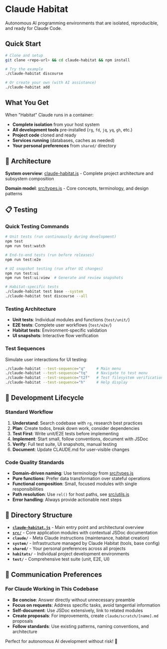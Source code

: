 # Claude Habitat

Autonomous AI programming environments that are isolated, reproducible, and ready for Claude Code.

## Quick Start

```bash
# Clone and setup
git clone <repo-url> && cd claude-habitat && npm install

# Try the example
./claude-habitat discourse

# Or create your own (with AI assistance)
./claude-habitat add
```

## What You Get

When "Habitat" Claude runs in a container:
- **Complete isolation** from your host system
- **All development tools** pre-installed (`rg`, `fd`, `jq`, `yq`, `gh`, etc.)
- **Project code** cloned and ready
- **Services running** (databases, caches as needed)
- **Your personal preferences** from `shared/` directory

## 🎯 Architecture

**System overview**: [claude-habitat.js](claude-habitat.js) - Complete project architecture and subsystem composition

**Domain model**: [src/types.js](src/types.js) - Core concepts, terminology, and design patterns

## 📋 Testing

### Quick Testing Commands
```bash
# Unit tests (run continuously during development)
npm test
npm run test:watch

# End-to-end tests (run before releases)
npm run test:e2e

# UI snapshot testing (run after UI changes)
npm run test:ui
npm run test:ui:view  # Generate and review snapshots

# Habitat-specific tests
./claude-habitat test base --system
./claude-habitat test discourse --all
```

### Testing Architecture
- **Unit tests**: Individual modules and functions (`test/unit/`)
- **E2E tests**: Complete user workflows (`test/e2e/`)
- **Habitat tests**: Environment-specific validation
- **UI snapshots**: Interactive flow verification

### Test Sequences
Simulate user interactions for UI testing:
```bash
./claude-habitat --test-sequence="q"     # Main menu
./claude-habitat --test-sequence="tq"    # Navigate to test menu
./claude-habitat --test-sequence="t2f"   # Test filesystem verification
./claude-habitat --test-sequence="h"     # Help display
```

## 🔧 Development Lifecycle

### Standard Workflow
1. **Understand**: Search codebase with `rg`, research best practices
2. **Plan**: Create todos, break down work, consider dependencies
3. **Test First**: Write unit/E2E tests before implementing
4. **Implement**: Start small, follow conventions, document with JSDoc
5. **Verify**: Full test suite, UI snapshots, manual testing
6. **Document**: Update CLAUDE.md for user-visible changes

### Code Quality Standards
- **Domain-driven naming**: Use terminology from [src/types.js](src/types.js)
- **Pure functions**: Prefer data transformation over stateful operations
- **Functional composition**: Small, focused modules with single responsibilities
- **Path resolution**: Use `rel()` for host paths, see [src/utils.js](src/utils.js)
- **Error handling**: Always provide actionable next steps

## 📁 Directory Structure

- **[`claude-habitat.js`](claude-habitat.js)** - Main entry point and architectural overview
- **[`src/`](src/)** - Core application modules with contextual JSDoc documentation
- **`claude/`** - Meta Claude instructions (maintenance, habitat creation)
- **`system/`** - Infrastructure managed by Claude Habitat (tools, base config)
- **`shared/`** - Your personal preferences across all projects
- **`habitats/`** - Individual project development environments
- **`test/`** - Comprehensive test suite (unit, E2E, UI)

## 🚀 Communication Preferences

### For Claude Working in This Codebase
- **Be concise**: Answer directly without unnecessary preamble
- **Focus on requests**: Address specific tasks, avoid tangential information
- **Self-document**: Use JSDoc extensively, link to related modules
- **Create proposals**: For improvements, create `claude/scratch/[name].md` proposals
- **Follow standards**: Use existing patterns, naming conventions, and architecture

Perfect for autonomous AI development without risk! 🤖
